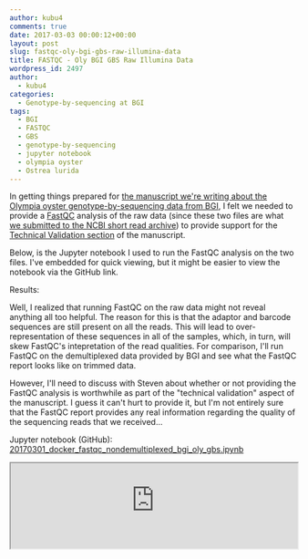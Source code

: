 ```yaml
---
author: kubu4
comments: true
date: 2017-03-03 00:00:12+00:00
layout: post
slug: fastqc-oly-bgi-gbs-raw-illumina-data
title: FASTQC - Oly BGI GBS Raw Illumina Data
wordpress_id: 2497
author:
  - kubu4
categories:
  - Genotype-by-sequencing at BGI
tags:
  - BGI
  - FASTQC
  - GBS
  - genotype-by-sequencing
  - jupyter notebook
  - olympia oyster
  - Ostrea lurida
---
```


In getting things prepared for [the manuscript we're writing about the Olympia oyster genotype-by-sequencing data from BGI](https://www.authorea.com/users/4974/articles/149442), I felt we needed to provide a [FastQC](http://www.bioinformatics.babraham.ac.uk/projects/fastqc/) analysis of the raw data (since these two files are what [we submitted to the NCBI short read archive](http://onsnetwork.org/kubu4/wp-admin/post.php?post=2474&action=edit)) to provide support for the [Technical Validation section](https://github.com/kubu4/paper_oly_gbs/blob/master/technical_validation.md) of the manuscript.

Below, is the Jupyter notebook I used to run the FastQC analysis on the two files. I've embedded for quick viewing, but it might be easier to view the notebook via the GitHub link.



Results:

Well, I realized that running FastQC on the raw data might not reveal anything all too helpful. The reason for this is that the adaptor and barcode sequences are still present on all the reads. This will lead to over-representation of these sequences in all of the samples, which, in turn, will skew FastQC's intepretation of the read qualities. For comparison, I'll run FastQC on the demultiplexed data provided by BGI and see what the FastQC report looks like on trimmed data.

However, I'll need to discuss with Steven about whether or not providing the FastQC analysis is worthwhile as part of the "technical validation" aspect of the manuscript. I guess it can't hurt to provide it, but I'm not entirely sure that the FastQC report provides any real information regarding the quality of the sequencing reads that we received...



Jupyter notebook (GitHub): [20170301_docker_fastqc_nondemultiplexed_bgi_oly_gbs.ipynb](https://github.com/sr320/LabDocs/blob/master/jupyter_nbs/sam/20170301_docker_fastqc_nondemultiplexed_bgi_oly_gbs.ipynb)
<iframe src="https://render.githubusercontent.com/view/ipynb?commit=dbea27dfef626a1da60c6b26b6102332b4ffc3e6&enc;_url=68747470733a2f2f7261772e67697468756275736572636f6e74656e742e636f6d2f73723332302f4c6162446f63732f646265613237646665663632366131646136306336623236623631303233333262346666633365362f6a7570797465725f6e62732f73616d2f32303137303330315f646f636b65725f6661737471635f6e6f6e64656d756c7469706c657865645f6267695f6f6c795f6762732e6970796e62&nwo;=sr320%2FLabDocs&path;=jupyter_nbs%2Fsam%2F20170301_docker_fastqc_nondemultiplexed_bgi_oly_gbs.ipynb&repository;_id=13746500#47abd8fd-05f3-4142-941a-082b11afb242" width="100%" same_height_as="window" scrolling="yes"></iframe>
